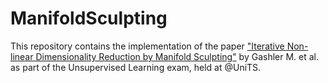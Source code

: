# ManifoldSculpting

This repository contains the implementation of the paper ["Iterative Non-linear Dimensionality Reduction by
Manifold Sculpting"](https://axon.cs.byu.edu/papers/gashler2007nips.pdf) by Gashler M. et al. as part of the Unsupervised Learning exam, held at @UniTS.